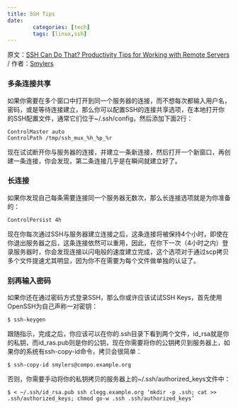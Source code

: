 ```yaml
---
title: SSH Tips
date:
        categories: [tech]
        tags: [linux,ssh]
---
```


原文：[SSH Can Do That? Productivity Tips for Working with Remote Servers](http://blogs.perl.org/users/smylers/2011/08/ssh-productivity-tips.html) / 作者：[Smylers](http://blogs.perl.org/users/smylers/) 

<!--more-->

### 多条连接共享
如果你需要在多个窗口中打开到同一个服务器的连接，而不想每次都输入用户名，密码，或是等待连接建立，那么你可以配置SSH的连接共享选项，在本地打开你的SSH配置文件，通常它们位于~/.ssh/config，然后添加下面2行：

```
ControlMaster auto
ControlPath /tmp/ssh_mux_%h_%p_%r
```

现在试试断开你与服务器的连接，并建立一条新连接，然后打开一个新窗口，再创建一条连接，你会发现，第二条连接几乎是在瞬间就建立好了。

### 长连接
如果你发现自己每条需要连接同一个服务器无数次，那么长连接选项就是为你准备的：

```
ControlPersist 4h
```

现在你每次通过SSH与服务器建立连接之后，这条连接将被保持4个小时，即使在你退出服务器之后，这条连接依然可以重用，因此，在你下一次（4小时之内）登录服务器时，你会发现连接以闪电般的速度建立完成，这个选项对于通过scp拷贝多个文件提速尤其明显，因为你不在需要为每个文件做单独的认证了。

### 别再输入密码
如果你还在通过密码方式登录SSH，那么你或许应该试试SSH Keys，首先使用OpenSSH为自己声称一对密钥：
```
$ ssh-keygen
```
跟随指示，完成之后，你应该可以在你的.ssh目录下看到两个文件，id_rsa就是你的私钥，而id_ras.pub则是你的公钥，现在你需要将你的公钥拷贝到服务器上，如果你的系统有ssh-copy-id命令，拷贝会很简单：

```
$ ssh-copy-id smylers@compo.example.org
```

否则，你需要手动将你的私钥拷贝的服务器上的~/.ssh/authorized_keys文件中：

```
$ < ~/.ssh/id_rsa.pub ssh clegg.example.org ‘mkdir -p .ssh; cat >> .ssh/authorized_keys; chmod go-w .ssh .ssh/authorized_keys’
```
